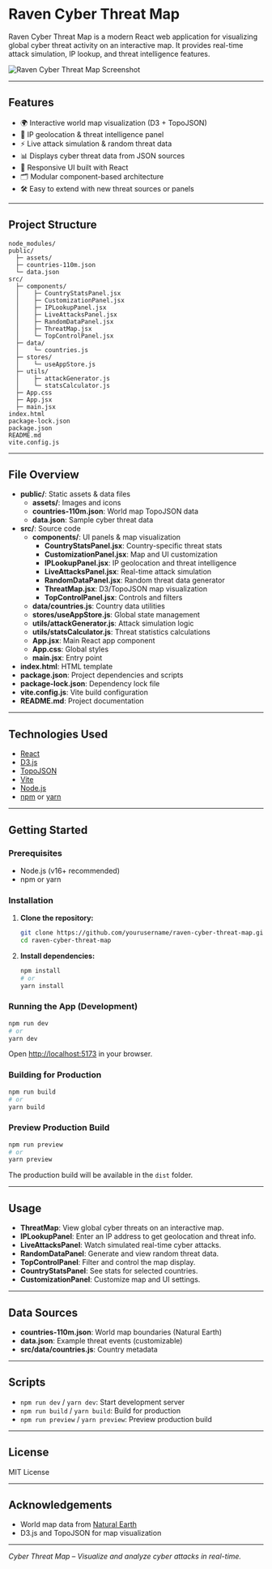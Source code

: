 # Raven Cyber Threat Map

Raven Cyber Threat Map is a modern React web application for visualizing global cyber threat activity on an interactive map. It provides real-time attack simulation, IP lookup, and threat intelligence features.

![Raven Cyber Threat Map Screenshot](/assets/RavenCyberThreatMap.png)

---

## Features

- 🌍 Interactive world map visualization (D3 + TopoJSON)
- 🔎 IP geolocation & threat intelligence panel
- ⚡ Live attack simulation & random threat data
- 📊 Displays cyber threat data from JSON sources
- 📱 Responsive UI built with React
- 🗂 Modular component-based architecture
- 🛠 Easy to extend with new threat sources or panels

---

## Project Structure

```
node_modules/
public/
  ├─ assets/
  ├─ countries-110m.json
  └─ data.json
src/
  ├─ components/
  │    ├─ CountryStatsPanel.jsx
  │    ├─ CustomizationPanel.jsx
  │    ├─ IPLookupPanel.jsx
  │    ├─ LiveAttacksPanel.jsx
  │    ├─ RandomDataPanel.jsx
  │    ├─ ThreatMap.jsx
  │    └─ TopControlPanel.jsx
  ├─ data/
  │    └─ countries.js
  ├─ stores/
  │    └─ useAppStore.js
  ├─ utils/
  │    ├─ attackGenerator.js
  │    └─ statsCalculator.js
  ├─ App.css
  ├─ App.jsx
  ├─ main.jsx
index.html
package-lock.json
package.json
README.md
vite.config.js
```

---

## File Overview

- **public/**: Static assets & data files
  - **assets/**: Images and icons
  - **countries-110m.json**: World map TopoJSON data
  - **data.json**: Sample cyber threat data
- **src/**: Source code
  - **components/**: UI panels & map visualization
    - **CountryStatsPanel.jsx**: Country-specific threat stats
    - **CustomizationPanel.jsx**: Map and UI customization
    - **IPLookupPanel.jsx**: IP geolocation and threat intelligence
    - **LiveAttacksPanel.jsx**: Real-time attack simulation
    - **RandomDataPanel.jsx**: Random threat data generator
    - **ThreatMap.jsx**: D3/TopoJSON map visualization
    - **TopControlPanel.jsx**: Controls and filters
  - **data/countries.js**: Country data utilities
  - **stores/useAppStore.js**: Global state management
  - **utils/attackGenerator.js**: Attack simulation logic
  - **utils/statsCalculator.js**: Threat statistics calculations
  - **App.jsx**: Main React app component
  - **App.css**: Global styles
  - **main.jsx**: Entry point
- **index.html**: HTML template
- **package.json**: Project dependencies and scripts
- **package-lock.json**: Dependency lock file
- **vite.config.js**: Vite build configuration
- **README.md**: Project documentation

---

## Technologies Used

- [React](https://react.dev/)
- [D3.js](https://d3js.org/)
- [TopoJSON](https://github.com/topojson/topojson)
- [Vite](https://vitejs.dev/)
- [Node.js](https://nodejs.org/)
- [npm](https://www.npmjs.com/) or [yarn](https://yarnpkg.com/)

---

## Getting Started

### Prerequisites

- Node.js (v16+ recommended)
- npm or yarn

### Installation

1. **Clone the repository:**

   ```sh
   git clone https://github.com/yourusername/raven-cyber-threat-map.git
   cd raven-cyber-threat-map
   ```

2. **Install dependencies:**
   ```sh
   npm install
   # or
   yarn install
   ```

### Running the App (Development)

```sh
npm run dev
# or
yarn dev
```

Open [http://localhost:5173](http://localhost:5173) in your browser.

### Building for Production

```sh
npm run build
# or
yarn build
```

### Preview Production Build

```sh
npm run preview
# or
yarn preview
```

The production build will be available in the `dist` folder.

---

## Usage

- **ThreatMap**: View global cyber threats on an interactive map.
- **IPLookupPanel**: Enter an IP address to get geolocation and threat info.
- **LiveAttacksPanel**: Watch simulated real-time cyber attacks.
- **RandomDataPanel**: Generate and view random threat data.
- **TopControlPanel**: Filter and control the map display.
- **CountryStatsPanel**: See stats for selected countries.
- **CustomizationPanel**: Customize map and UI settings.

---

## Data Sources

- **countries-110m.json**: World map boundaries (Natural Earth)
- **data.json**: Example threat events (customizable)
- **src/data/countries.js**: Country metadata

---

## Scripts

- `npm run dev` / `yarn dev`: Start development server
- `npm run build` / `yarn build`: Build for production
- `npm run preview` / `yarn preview`: Preview production build

---

## License

MIT License

---

## Acknowledgements

- World map data from [Natural Earth](https://www.naturalearthdata.com/)
- D3.js and TopoJSON for map visualization

---

_Cyber Threat Map – Visualize and analyze cyber attacks in real-time._

